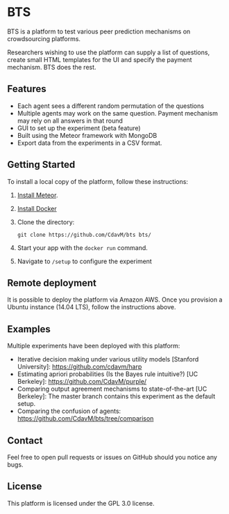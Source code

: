 BTS
=================

BTS is a platform to test various peer prediction mechanisms on crowdsourcing platforms.

Researchers wishing to use the platform can supply a list of questions, create small HTML templates for the UI and specify the payment mechanism. BTS does the rest.

## Features

- Each agent sees a different random permutation of the questions
- Multiple agents may work on the same question. Payment mechanism may rely on all answers in that round
- GUI to set up the experiment (beta feature)
- Built using the Meteor framework with MongoDB
- Export data from the experiments in a CSV format.

## Getting Started

To install a local copy of the platform, follow these instructions: 

1. [Install Meteor](https://www.meteor.com/install).
2. [Install Docker](https://docs.docker.com/engine/installation/)
2. Clone the directory:

    ```
    git clone https://github.com/CdavM/bts bts/
    ```

4. Start your app with the `docker run` command.
5. Navigate to `/setup` to configure the experiment

## Remote deployment
It is possible to deploy the platform via Amazon AWS. Once you provision a Ubuntu instance (14.04 LTS), follow the instructions above. 

## Examples

Multiple experiments have been deployed with this platform:
* Iterative decision making under various utility models [Stanford University]: https://github.com/cdavm/harp
* Estimating apriori probabilities (Is the Bayes rule intuitive?) [UC Berkeley]: https://github.com/CdavM/purple/
* Comparing output agreement mechanisms to state-of-the-art [UC Berkeley]: The master branch contains this experiment as the default setup.
* Comparing the confusion of agents: https://github.com/CdavM/bts/tree/comparison

## Contact
Feel free to open pull requests or issues on GitHub should you notice any bugs.

## License
This platform is licensed under the GPL 3.0 license.
